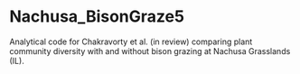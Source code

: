 # Nachusa_BisonGraze5
Analytical code for Chakravorty et al. (in review) comparing plant community diversity with and without bison grazing at Nachusa Grasslands (IL).
